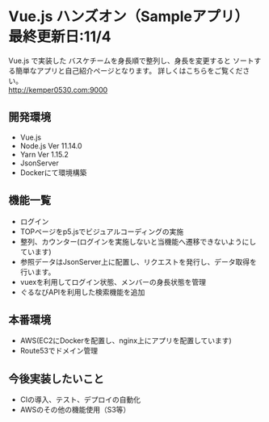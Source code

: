# Vue.js ハンズオン（Sampleアプリ） 最終更新日:11/4

Vue.js で実装した
バスケチームを身長順で整列し、身長を変更すると
ソートする簡単なアプリと自己紹介ページとなります。
詳しくはこちらをご覧ください。<br>
<http://kemper0530.com:9000>

## 開発環境
- Vue.js
- Node.js Ver 11.14.0
- Yarn Ver 1.15.2
- JsonServer
- Dockerにて環境構築

## 機能一覧
- ログイン
- TOPページをp5.jsでビジュアルコーディングの実施
- 整列、カウンター(ログインを実施しないと当機能へ遷移できないようにしています)
- 参照データはJsonServer上に配置し、リクエストを発行し、データ取得を行います。
- vuexを利用してログイン状態、メンバーの身長状態を管理
- ぐるなびAPIを利用した検索機能を追加

## 本番環境
- AWS(EC2にDockerを配置し、nginx上にアプリを配置しています)
- Route53でドメイン管理

## 今後実装したいこと
- CIの導入、テスト、デプロイの自動化
- AWSのその他の機能使用（S3等）
